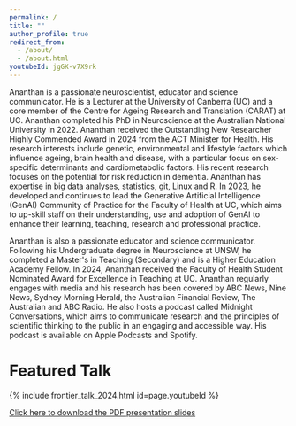 ```yaml
---
permalink: /
title: ""
author_profile: true
redirect_from: 
  - /about/
  - /about.html
youtubeId: jgGK-v7X9rk
---
```


Ananthan is a passionate neuroscientist, educator and science communicator. He is a Lecturer at the University of Canberra (UC) and a core member of the Centre for Ageing Research and Translation (CARAT) at UC. Ananthan completed his PhD in Neuroscience at the Australian National University in 2022. Ananthan received the Outstanding New Researcher Highly Commended Award in 2024 from the ACT Minister for Health. His research interests include genetic, environmental and lifestyle factors which influence ageing, brain health and disease, with a particular focus on sex-specific determinants and cardiometabolic factors. His recent research focuses on the potential for risk reduction in dementia. Ananthan has expertise in big data analyses, statistics, git, Linux and R. In 2023, he developed and continues to lead the Generative Artificial Intelligence (GenAI) Community of Practice for the Faculty of Health at UC, which aims to up-skill staff on their understanding, use and adoption of GenAI to enhance their learning, teaching, research and professional practice. 

Ananthan is also a passionate educator and science communicator. Following his Undergraduate degree in Neuroscience at UNSW, he completed a Master's in Teaching (Secondary) and is a Higher Education Academy Fellow. In 2024, Ananthan received the Faculty of Health Student Nominated Award for Excellence in Teaching at UC. Ananthan regularly engages with media and his research has been covered by ABC News, Nine News, Sydney Morning Herald, the Australian Financial Review, The Australian and ABC Radio. He also hosts a podcast called Midnight Conversations, which aims to communicate research and the principles of scientific thinking to the public in an engaging and accessible way. His podcast is available on Apple Podcasts and Spotify. 

Featured Talk
======

{% include frontier_talk_2024.html id=page.youtubeId %}

[Click here to download the PDF presentation slides](files/Ambikairajah_research-summary-presentation_2024.pdf)
